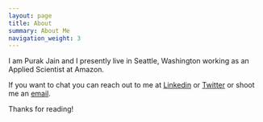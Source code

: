 ```yaml
---
layout: page
title: About
summary: About Me
navigation_weight: 3
---
```


I am Purak Jain and I presently live in Seattle, Washington working as an Applied Scientist at Amazon.

If you want to chat you can reach out to me at [Linkedin](https://www.linkedin.com/in/purakjain/) or [Twitter](https://twitter.com/PurakJain) or shoot me an <a href="mailto:prkj24@gmail.com">email</a>.

Thanks for reading!
